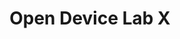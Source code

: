 ---
title: Open Device Lab X
layout: index
i18n:
    - de
    - en

devices:
    iphone3gs: 
        manufacturer: Apple
        model: iPhone 3GS
        os: iOS
        version: 6
        contributor: John Doe
        type: phone
    ipodtouch4g:
        manufacturer: Apple
        model: iPod Touch 4G
        os: iOS
        version: 6
        contributor: Foocorp
        type: phone

partner-logos:
# Nothing yet...

content:
    hero: >
        <b>Lorem ipsum dolor sit amet,</b> consectetur adipiscing elit. Nunc tempus tincidunt rutrum. Aenean condimentum eleifend bibendum.

    quickinfo-1: >
        <h2>Lorem</h2>
        <p>
        Lorem ipsum dolor sit amet, consectetur adipiscing elit. Nunc tempus tincidunt rutrum. Aenean condimentum eleifend bibendum. Morbi tristique ante quis nibh tincidunt pretium. Sed quis arcu vitae nulla suscipit ultrices. 
        </p>
        <a href="www.example.com">More...</a>

    quickinfo-2: >
        <h2>Ipsum</h2>
        <p>
        Lorem ipsum dolor sit amet, consectetur adipiscing elit. Nunc tempus tincidunt rutrum. Aenean condimentum eleifend bibendum. Morbi tristique ante quis nibh tincidunt pretium. Sed quis arcu vitae nulla suscipit ultrices. 
        </p>

    quickinfo-3: >
        <h2>Dolor</h2>
        <p>
        Lorem ipsum dolor sit amet, consectetur adipiscing elit. Nunc tempus tincidunt rutrum. Aenean condimentum eleifend bibendum. Morbi tristique ante quis nibh tincidunt pretium. Sed quis arcu vitae nulla suscipit ultrices.
        </p>
        <button class="donate"><img src="/assets/img/donate_device.svg" width="44" height="65">Donate a device</button>

    contact: >
        <h2>Visit Us!</h2>
        <p>
            Lorem ipsum dolor sit amet, consectetur adipiscing elit. Nunc tempus tincidunt rutrum. Aenean condimentum eleifend bibendum. Morbi tristique ante quis nibh tincidunt pretium. Sed quis arcu vitae nulla suscipit ultrices.
        </p>

    footer: >
        <p>The Open Device Lab X is provided by Y, Inc.</p>

    google-maps: >
        <iframe frameborder="0" scrolling="no" marginheight="0" marginwidth="0" src="https://maps.google.com/maps?f=q&amp;source=s_q&amp;hl=en&amp;geocode=&amp;q=iceland&amp;aq=&amp;sll=37.0625,-95.677068&amp;sspn=47.215051,104.150391&amp;ie=UTF8&amp;hq=&amp;hnear=Iceland&amp;t=m&amp;z=6&amp;output=embed"></iframe>
---